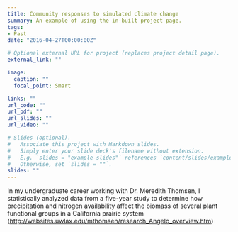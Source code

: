 ```yaml
---
title: Community responses to simulated climate change
summary: An example of using the in-built project page.
tags:
- Past
date: "2016-04-27T00:00:00Z"

# Optional external URL for project (replaces project detail page).
external_link: ""

image:
  caption: ""
  focal_point: Smart

links: ""
url_code: ""
url_pdf: ""
url_slides: ""
url_video: ""

# Slides (optional).
#   Associate this project with Markdown slides.
#   Simply enter your slide deck's filename without extension.
#   E.g. `slides = "example-slides"` references `content/slides/example-slides.md`.
#   Otherwise, set `slides = ""`.
slides: ""
---
```


In my undergraduate career working with Dr. Meredith Thomsen, I statistically analyzed data from a five-year study to determine how precipitation and nitrogen availability affect the biomass of several plant functional groups in a California prairie system (http://websites.uwlax.edu/mthomsen/research_Angelo_overview.htm)
